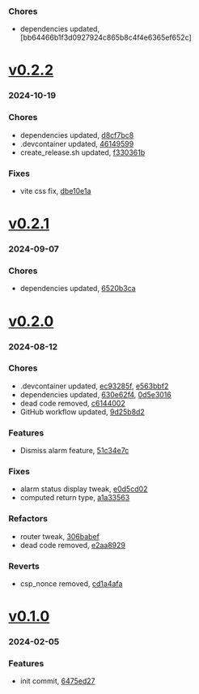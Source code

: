 ### Chores
+ dependencies updated, [bb64466b1f3d0927924c865b8c4f4e6365ef652c]

# <a href='https://github.com/mrjackwills/push_alarm_frontend/releases/tag/v0.2.2'>v0.2.2</a>
### 2024-10-19

### Chores
+ dependencies updated, [d8cf7bc8](https://github.com/mrjackwills/push_alarm_frontend/commit/d8cf7bc878bafb5131587aff56863cb90756dbd6)
+ .devcontainer updated, [46149599](https://github.com/mrjackwills/push_alarm_frontend/commit/4614959978a38179ef40caaeb4d372bf612c4cab)
+ create_release.sh updated, [f330361b](https://github.com/mrjackwills/push_alarm_frontend/commit/f330361b17da8e5343b4f229f1929dcafa9f0d6c)

### Fixes
+ vite css fix, [dbe10e1a](https://github.com/mrjackwills/push_alarm_frontend/commit/dbe10e1ab1ac65ab8856d2fd209a27b8657bfedc)

# <a href='https://github.com/mrjackwills/push_alarm_frontend/releases/tag/v0.2.1'>v0.2.1</a>
### 2024-09-07

### Chores
+ dependencies updated, [6520b3ca](https://github.com/mrjackwills/push_alarm_frontend/commit/6520b3caeffabd006b15102a47404e352de66301)

# <a href='https://github.com/mrjackwills/push_alarm_frontend/releases/tag/v0.2.0'>v0.2.0</a>
### 2024-08-12

### Chores
+ .devcontainer updated, [ec93285f](https://github.com/mrjackwills/push_alarm_frontend/commit/ec93285ffef0128cf9f18f7e38f09ae67bc4dee5), [e563bbf2](https://github.com/mrjackwills/push_alarm_frontend/commit/e563bbf245cdfe245b1172593a0916d6f90577e1)
+ dependencies updated, [630e62f4](https://github.com/mrjackwills/push_alarm_frontend/commit/630e62f42f8c2ec7d50613aa39119ac690532d94), [0d5e3016](https://github.com/mrjackwills/push_alarm_frontend/commit/0d5e3016aa0b3fc12824a8daf3b2db32d6cba36b)
+ dead code removed, [c6144002](https://github.com/mrjackwills/push_alarm_frontend/commit/c6144002e8f22278b8ec1b30609a2aa9197de06c)
+ GitHub workflow updated, [9d25b8d2](https://github.com/mrjackwills/push_alarm_frontend/commit/9d25b8d2c59ec3f12ded98b15354763b36d7abdf)

### Features
+ Dismiss alarm feature, [51c34e7c](https://github.com/mrjackwills/push_alarm_frontend/commit/51c34e7c1e6b58067868a3347bfd2e68d373b47a)

### Fixes
+ alarm status display tweak, [e0d5cd02](https://github.com/mrjackwills/push_alarm_frontend/commit/e0d5cd02b9cc9d332480a8cccb7989620a889469)
+ computed return type, [a1a33563](https://github.com/mrjackwills/push_alarm_frontend/commit/a1a33563174a35a862e03d88e4bd52be95bef2b9)

### Refactors
+ router tweak, [306babef](https://github.com/mrjackwills/push_alarm_frontend/commit/306babef2300727c9ce2de6def4f780481d9047b)
+ dead code removed, [e2aa8929](https://github.com/mrjackwills/push_alarm_frontend/commit/e2aa8929ad1844bfedb51a590b0723c88602c2c0)

### Reverts
+ csp_nonce removed, [cd1a4afa](https://github.com/mrjackwills/push_alarm_frontend/commit/cd1a4afa3d18eecdab8ff52cfc9a1e564d8082d4)

# <a href='https://github.com/mrjackwills/push_alarm_frontend/releases/tag/v0.1.0'>v0.1.0</a>
### 2024-02-05

### Features
+ init commit, [6475ed27](https://github.com/mrjackwills/push_alarm_frontend/commit/6475ed27697adc1c43d97db96e6ccf798ccc3e60)
